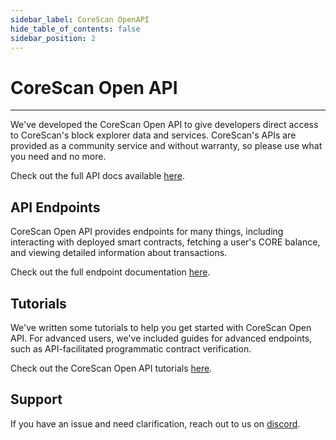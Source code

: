 ```yaml
---
sidebar_label: CoreScan OpenAPI
hide_table_of_contents: false
sidebar_position: 2
---
```


# CoreScan Open API
---

We've developed the CoreScan Open API to give developers direct access to CoreScan's block explorer data and services. CoreScan's APIs are provided as a community service and without warranty, so please use what you need and no more.

Check out the full API docs available [here](https://docs.coredao.org/api/).

## API Endpoints

CoreScan Open API provides endpoints for many things, including interacting with deployed smart contracts, fetching a user's CORE balance, and viewing detailed information about transactions.

Check out the full endpoint documentation [here](https://docs.coredao.org/api/api-documents).

## Tutorials

We've written some tutorials to help you get started with CoreScan Open API. For advanced users, we've included guides for advanced endpoints, such as API-facilitated programmatic contract verification.

Check out the CoreScan Open API tutorials [here](https://docs.coredao.org/api/tutorials).

## Support

If you have an issue and need clarification, reach out to us on [discord](https://discord.com/invite/Q9Ve633thA).
